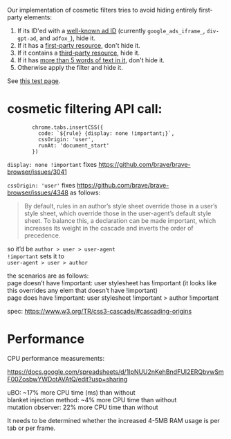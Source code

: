 Our implementation of cosmetic filters tries to avoid hiding entirely first-party elements:

1. If its ID'ed with a [well-known ad ID](https://github.com/brave/brave-core/blob/5a42fe6f57f23b2ae0e85cf9daabb9ff39f3fa23/components/brave_extension/extension/brave_extension/content_cosmetic.ts#L253-L255) (currently `google_ads_iframe_`, `div-gpt-ad`, and `adfox_`), hide it.
2. If it has a [first-party resource](https://github.com/brave/brave-core/blob/73c843859bcc5f47176f4f052d01d768b83b9349/components/brave_extension/extension/brave_extension/content_cosmetic.ts#L288), don't hide it.
3. If it contains a [third-party resource](https://github.com/brave/brave-core/blob/73c843859bcc5f47176f4f052d01d768b83b9349/components/brave_extension/extension/brave_extension/content_cosmetic.ts#L311), hide it.
4. If it has [more than 5 words of text in it](https://github.com/brave/brave-core/blob/73c843859bcc5f47176f4f052d01d768b83b9349/components/brave_extension/extension/brave_extension/content_cosmetic.ts#L315), don't hide it.
5. Otherwise apply the filter and hide it.

See [this test page](https://fmarier.github.io/brave-testing/cosmetic-filtering.html).

# cosmetic filtering API call:

```
        chrome.tabs.insertCSS({
          code: `${rule} {display: none !important;}`,
          cssOrigin: 'user',
          runAt: 'document_start'
        })
```


`display: none !important` fixes https://github.com/brave/brave-browser/issues/3041

`cssOrigin: 'user'` fixes https://github.com/brave/brave-browser/issues/4348 as follows: 


>By default, rules in an author’s style sheet override those in a user’s style sheet, which override those in the user-agent’s default style sheet. To balance this, a declaration can be made important, which increases its weight in the cascade and inverts the order of precedence.

so it’d be `author > user > user-agent`  
`!important` sets it to  
`user-agent > user > author`

the scenarios are as follows:  
page doesn’t have !important: user stylesheet has !important (it looks like this overrides any elem that doesn’t have !important)  
page does have !important: user stylesheet !important > author !important  

spec: https://www.w3.org/TR/css3-cascade/#cascading-origins


# Performance


CPU performance measurements:

https://docs.google.com/spreadsheets/d/1IpNUU2nKehBndFUI2ERQbvwSmF00ZosbwYWDotAVAtQ/edit?usp=sharing

uBO: ~17% more CPU time (ms) than without  
blanket injection method: ~4% more CPU time than without  
mutation observer: 22% more CPU time than without  

It needs to be determined whether the increased 4-5MB RAM usage is per tab or per frame.